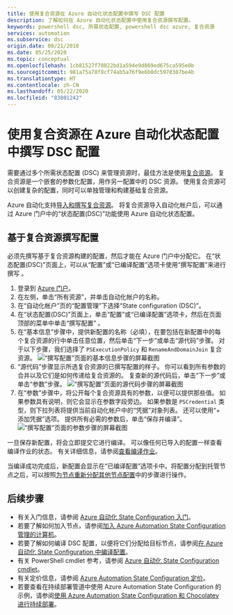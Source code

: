 ```yaml
---
title: 使用复合资源在 Azure 自动化状态配置中撰写 DSC 配置
description: 了解如何在 Azure 自动化状态配置中使用复合资源撰写配置。
keywords: powershell dsc, 所需状态配置, powershell dsc azure, 复合资源
services: automation
ms.subservice: dsc
origin.date: 08/21/2018
ms.date: 05/25/2020
ms.topic: conceptual
ms.openlocfilehash: 1cb81527f70822bd1a594e9d869ed675ca595e0b
ms.sourcegitcommit: 981a75a78f8cf74ab5a76f9e6b0dc5978387be4b
ms.translationtype: HT
ms.contentlocale: zh-CN
ms.lasthandoff: 05/22/2020
ms.locfileid: "83801242"
---
```

# <a name="composing-dsc-configurations-in-azure-automation-state-configuration-using-composite-resources"></a>使用复合资源在 Azure 自动化状态配置中撰写 DSC 配置

需要通过多个所需状态配置 (DSC) 来管理资源时，最佳方法是使用[复合资源](https://docs.microsoft.com/powershell/scripting/dsc/resources/authoringresourcecomposite)。 复合资源是一个嵌套的参数化配置，用作另一配置中的 DSC 资源。 使用复合资源可以创建复杂的配置，同时可以单独管理和构建基础复合资源。

Azure 自动化支持[导入和撰写复合资源](automation-dsc-compile.md)。 将复合资源导入自动化帐户后，可以通过 Azure 门户中的“状态配置(DSC)”功能使用 Azure 自动化状态配置。

## <a name="composing-a-configuration-from-composite-resources"></a>基于复合资源撰写配置

必须先撰写基于复合资源构建的配置，然后才能在 Azure 门户中分配它。 在“状态配置(DSC)”页面上，可以从“配置”或“已编译配置”选项卡使用“撰写配置”来进行撰写  。

1. 登录到 [Azure 门户](https://portal.azure.cn)。
1. 在左侧，单击“所有资源”，并单击自动化帐户的名称。
1. 在“自动化帐户”页的“配置管理”下选择“State configuration (DSC)”。 
1. 在“状态配置(DSC)”页面上，单击“配置”或“已编译配置”选项卡，然后在页面顶部的菜单中单击“撰写配置”  。
1. 在“基本信息”步骤中，提供新配置的名称（必填），在要包括在新配置中的每个复合资源的行中单击任意位置，然后单击“下一步”或单击“源代码”步骤。  对于以下步骤，我们选择了 `PSExecutionPolicy` 和 `RenameAndDomainJoin` 复合资源。
   ![“撰写配置”页面的基本信息步骤的屏幕截图](./media/compose-configurationwithcompositeresources/compose-configuration-basics.png)
1. “源代码”步骤显示所选复合资源的已撰写配置的样子。 你可以看到所有参数的合并以及它们是如何传递给复合资源的。 复查新的源代码后，单击“下一步”或单击“参数”步骤。 
   ![“撰写配置”页面的源代码步骤的屏幕截图](./media/compose-configurationwithcompositeresources/compose-configuration-sourcecode.png)
1. 在“参数”步骤中，将公开每个复合资源具有的参数，以便可以提供那些值。 如果参数具有说明，则它会显示在参数字段旁边。 如果参数是 `PSCredential` 类型，则下拉列表将提供当前自动化帐户中的“凭据”对象列表。 还可以使用“+ 添加凭据”选项。 提供所有必需的参数后，单击“保存并编译”。
   ![“撰写配置”页面的参数步骤的屏幕截图](./media/compose-configurationwithcompositeresources/compose-configuration-parameters.png)

一旦保存新配置，将会立即提交它进行编译。 可以像任何已导入的配置一样查看编译作业的状态。 有关详细信息，请参阅[查看编译作业](automation-dsc-getting-started.md#view-a-compilation-job)。

当编译成功完成后，新配置会显示在“已编译配置”选项卡中。将配置分配到托管节点之后，可以按照[为节点重新分配其他节点配置](automation-dsc-getting-started.md#reassign-a-node-to-a-different-node-configuration)中的步骤进行操作。

## <a name="next-steps"></a>后续步骤

- 有关入门信息，请参阅 [Azure 自动化 State Configuration 入门](automation-dsc-getting-started.md)。
- 若要了解如何加入节点，请参阅[加入 Azure Automation State Configuration 管理的计算机](automation-dsc-onboarding.md)。
- 若要了解如何编译 DSC 配置，以便将它们分配给目标节点，请参阅[在 Azure 自动化 State Configuration 中编译配置](automation-dsc-compile.md)。
- 有关 PowerShell cmdlet 参考，请参阅 [Azure 自动化 State Configuration cmdlet](https://docs.microsoft.com/powershell/module/azurerm.automation/#automation)。
- 有关定价信息，请参阅 [Azure Automation State Configuration 定价](https://azure.cn/pricing/details/automation/)。
- 若要查看在持续部署管道中使用 Azure Automation State Configuration 的示例，请参阅[使用 Azure Automation State Configuration 和 Chocolatey 进行持续部署](automation-dsc-cd-chocolatey.md)。